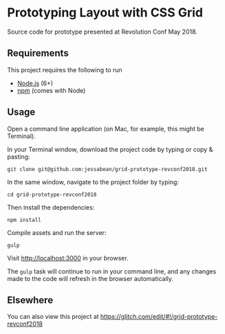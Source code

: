 # Prototyping Layout with CSS Grid

Source code for prototype presented at Revolution Conf May 2018.

## Requirements

This project requires the following to run

- [Node.js](https://nodejs.org/en/) (6+)
- [npm](https://www.npmjs.com/) (comes with Node)

## Usage

Open a command line application (on Mac, for example, this might be Terminal).

In your Terminal window, download the project code by typing or copy & pasting:

`git clone git@github.com:jessabean/grid-prototype-revconf2018.git`

In the same window, navigate to the project folder by typing:

`cd grid-prototype-revconf2018`

Then install the dependencies:

`npm install`

Compile assets and run the server:

`gulp`

Visit [http://localhost:3000](http://localhost:3000) in your browser.

The `gulp` task will continue to run in your command line, and any changes made to the code will refresh in the browser automatically.

## Elsewhere

You can also view this project at https://glitch.com/edit/#!/grid-prototype-revconf2018
